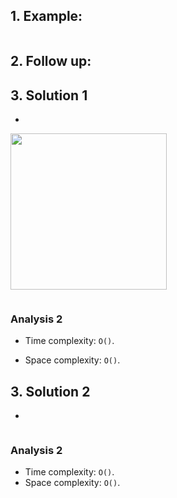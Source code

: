 

## 1. Example:

```

```

## 2. Follow up:



## 3. Solution 1

- 

<img src="../_img/_1.jpg" width=250>

```java

```

### Analysis 2

- Time complexity: `O()`. 

- Space complexity: `O()`. 

## 3. Solution 2

- 

```java

```

### Analysis 2

- Time complexity: `O()`.
- Space complexity: `O()`.
